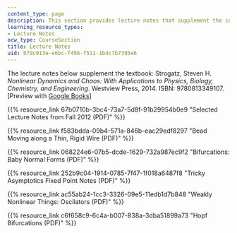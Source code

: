 ```yaml
---
content_type: page
description: This section provides lecture notes that supplement the course textbook.
learning_resource_types:
- Lecture Notes
ocw_type: CourseSection
title: Lecture Notes
uid: 879c013e-e6bc-f496-f511-1b4c7b7395e6
---
```


The lecture notes below supplement the textbook: Strogatz, Steven H. _Nonlinear Dynamics and Chaos: With Applications to Physics, Biology, Chemistry, and Engineering_. Westview Press, 2014. ISBN: 9780813349107. \[Preview with [Google Books](http://books.google.com/books?id=jeFVDgAAQBAJ&pg=PAfrontcover)\]

{{% resource_link 67b0710b-3bc4-73a7-5d8f-91b29954b0e9 "Selected Lecture Notes from Fall 2012 (PDF)" %}}

{{% resource_link f583bdda-09b4-571a-846b-eac29edf8297 "Bead Moving along a Thin, Rigid Wire (PDF)" %}}

{{% resource_link 068224e6-07b5-dcde-1629-732a987ec9f2 "Bifurcations: Baby Normal Forms (PDF)" %}}

{{% resource_link 252b9c04-1914-0785-7f47-1f018a6487f8 "Tricky Asymptotics Fixed Point Notes (PDF)" %}}

{{% resource_link ac55ab24-1cc3-3326-09e5-11edb1d7b848 "Weakly Nonlinear Things: Oscilators (PDF)" %}}

{{% resource_link c6f658c9-6c4a-b007-838a-3dba51899a73 "Hopf Bifurcations (PDF)" %}}